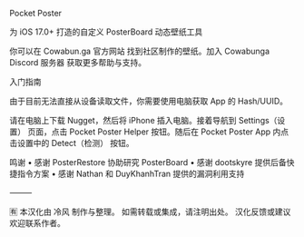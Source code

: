 

Pocket Poster

为 iOS 17.0+ 打造的自定义 PosterBoard 动态壁纸工具

你可以在 Cowabun.ga 官方网站 找到社区制作的壁纸。加入 Cowabunga Discord 服务器 获取更多帮助与支持。

入门指南

由于目前无法直接从设备读取文件，你需要使用电脑获取 App 的 Hash/UUID。

请在电脑上下载 Nugget，然后将 iPhone 插入电脑。接着导航到 Settings（设置） 页面，点击 Pocket Poster Helper 按钮。随后在 Pocket Poster App 内点击设置中的 Detect（检测） 按钮。

鸣谢
	•	感谢 PosterRestore 协助研究 PosterBoard
	•	感谢 dootskyre 提供后备快捷指令方案
	•	感谢 Nathan 和 DuyKhanhTran 提供的漏洞利用支持

⸻

🈶 本汉化由 冷风 制作与整理。
如需转载或集成，请注明出处。
汉化反馈或建议欢迎联系作者。
